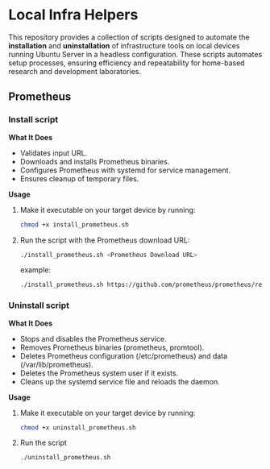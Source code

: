 # Local Infra Helpers

This repository provides a collection of scripts designed to automate the **installation** and **uninstallation** of infrastructure tools on local devices running Ubuntu Server in a headless configuration. These scripts automates setup processes, ensuring efficiency and repeatability for home-based research and development laboratories.


## Prometheus

### Install script 

**What It Does**

- Validates input URL.
- Downloads and installs Prometheus binaries.
- Configures Prometheus with systemd for service management.
- Ensures cleanup of temporary files.

**Usage**  

1. Make it executable on your target device by running:

    ```bash
    chmod +x install_prometheus.sh
    ```
2. Run the script with the Prometheus download URL:

    ```bash
    ./install_prometheus.sh <Prometheus Download URL>
    ```

    example:  

    ```bash
    ./install_prometheus.sh https://github.com/prometheus/prometheus/releases/download/v2.46.0/prometheus-2.46.0.linux-amd64.tar.gz  
    ```

### Uninstall script 

**What It Does**
- Stops and disables the Prometheus service.
- Removes Prometheus binaries (prometheus, promtool).
- Deletes Prometheus configuration (/etc/prometheus) and data (/var/lib/prometheus).
- Deletes the Prometheus system user if it exists.
- Cleans up the systemd service file and reloads the daemon.

**Usage**  

1. Make it executable on your target device by running:

    ```bash
    chmod +x uninstall_prometheus.sh
    ```
2. Run the script

    ```bash
    ./uninstall_prometheus.sh
    ```